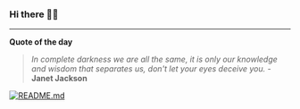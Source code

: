 ### Hi there 👋🏻


---

**Quote of the day**

> *In complete darkness we are all the same, it is only our knowledge and wisdom that separates us, don't let your eyes deceive you.* - **Janet Jackson** 

[![README.md](https://github.com/marcolovazzano/marcolovazzano/actions/workflows/readme.yml/badge.svg?branch=main)](https://github.com/marcolovazzano/marcolovazzano/actions/workflows/readme.yml)

